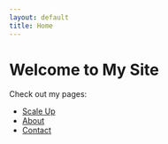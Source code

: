 ```yaml
---
layout: default
title: Home
---
```


# Welcome to My Site

Check out my pages:

- [Scale Up](https://innov8tor3.github.io/project-engine/scale-up/scale-up.html)
- [About](about.md)
- [Contact](contact.md)
